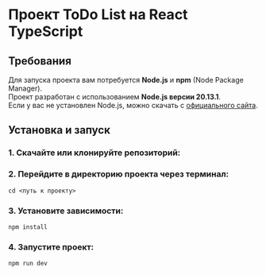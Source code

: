 # Проект ToDo List на React TypeScript

## Требования

Для запуска проекта вам потребуется **Node.js** и **npm** (Node Package Manager).  
Проект разработан с использованием **Node.js версии 20.13.1**.  
Если у вас не установлен Node.js, можно скачать с [официального сайта](https://nodejs.org/en).

  ## Установка и запуск
  
  ### 1. Скачайте или клонируйте репозиторий:
  
  ### 2. Перейдите в директорию проекта через терминал:
    cd <путь к проекту>
  
  ### 3. Установите зависимости:
    npm install
  
  ### 4. Запустите проект:
    npm run dev
